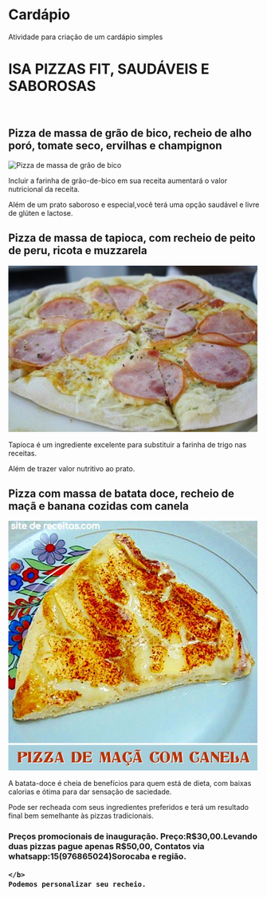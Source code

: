 # Cardápio
Atividade para criação de um cardápio simples


<h1>ISA PIZZAS FIT, SAUDÁVEIS E SABOROSAS</h1>
<br>
<h2>Pizza de massa de grão de bico, recheio de alho poró, tomate seco, ervilhas e champignon </h2>

<img src="pizza-de-alho-poró-6.jpg" alt="Pizza de massa de grão de bico">

 <p class="p3">Incluir a farinha de grão-de-bico em sua receita aumentará o valor nutricional da receita.</p>
 <p class="p3"> Além de um prato saboroso e especial,você terá uma opção saudável e livre de glúten e lactose.</p>
    
<h2> Pizza de massa de tapioca, com recheio de peito de peru, ricota e muzzarela</h2>
<img src="pizza-de-tapioca.jpg" alt="pizza de tapioca">

<p class="p3">Tapioca é um ingrediente excelente para substituir a farinha de trigo nas receitas.</p>
<p class="p3">Além de trazer valor nutritivo ao prato.</p>

<h2> Pizza com massa de batata doce, recheio de maçã e banana cozidas com canela</h2>
<img src="pizza-maca-canela.JPG" alt="pizza massa de batata doce">
<p class="p3"> A batata-doce é cheia de benefícios para quem está de dieta, com baixas calorias e ótima para  dar 
sensação de saciedade.</p>   
<p class="p3"> Pode ser recheada com seus ingredientes preferidos e terá um resultado final bem semelhante às pizzas tradicionais.</p>

<h3> Preços promocionais de inauguração. Preço:R$30,00.Levando duas pizzas pague apenas R$50,00,
    <b>Contatos via whatsapp:15(976865024)Sorocaba e região.
    
    </b>
    Podemos personalizar seu recheio.

</h3>    

</body>

</html>
